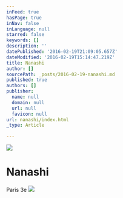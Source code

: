 ```yaml
---
inFeed: true
hasPage: true
inNav: false
inLanguage: null
starred: false
keywords: []
description: ''
datePublished: '2016-02-19T21:09:05.657Z'
dateModified: '2016-02-19T15:14:47.219Z'
title: Nanashi
author: []
sourcePath: _posts/2016-02-19-nanashi.md
published: true
authors: []
publisher:
  name: null
  domain: null
  url: null
  favicon: null
url: nanashi/index.html
_type: Article

---
```

![](https://the-grid-user-content.s3-us-west-2.amazonaws.com/b9010e38-ed9c-4677-a5f1-6ce59c6bb203.jpg)

# Nanashi

Paris 3e
![](https://the-grid-user-content.s3-us-west-2.amazonaws.com/a37f9fde-565d-462c-abc9-325088ae656c.jpg)